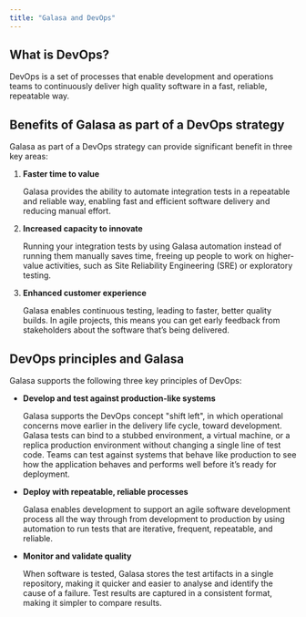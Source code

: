 ```yaml
---
title: "Galasa and DevOps"
---
```


## What is DevOps?

DevOps is a set of processes that enable development and operations teams to continuously deliver high quality software in a fast, reliable, repeatable way.  


## Benefits of Galasa as part of a DevOps strategy

Galasa as part of a DevOps strategy can provide significant benefit in three key areas:

1.	**Faster time to value**

    Galasa provides the ability to automate integration tests in a repeatable and reliable way, enabling fast and efficient software delivery and reducing manual effort.

2.	**Increased capacity to innovate**

    Running your integration tests by using Galasa automation instead of running them manually saves time, freeing up people to work on higher-value activities, such as Site Reliability Engineering (SRE) or exploratory testing.

3.	**Enhanced customer experience**
    
    Galasa enables continuous testing, leading to faster, better quality builds. In agile projects, this means you can get early feedback from stakeholders about the software that’s being delivered.


## DevOps principles and Galasa

Galasa supports the following three key principles of DevOps:

-   **Develop and test against production-like systems**
    
    Galasa supports the DevOps concept "shift left", in which operational concerns move earlier in the delivery life cycle, toward development. Galasa tests can bind to a stubbed environment, a virtual machine, or a replica production environment without changing a single line of test code. Teams can test against systems that behave like production to see how the application behaves and performs well before it’s ready for deployment.    
    

-   **Deploy with repeatable, reliable processes**
 
    Galasa enables development to support an agile software development process all the way through from development to production by using automation to run tests that are iterative, frequent, repeatable, and reliable.
    

-   **Monitor and validate quality**

    When software is tested, Galasa stores the test artifacts in a single repository, making it quicker and easier to analyse and identify the cause of a failure. Test results are captured in a consistent format, making it simpler to compare results.
